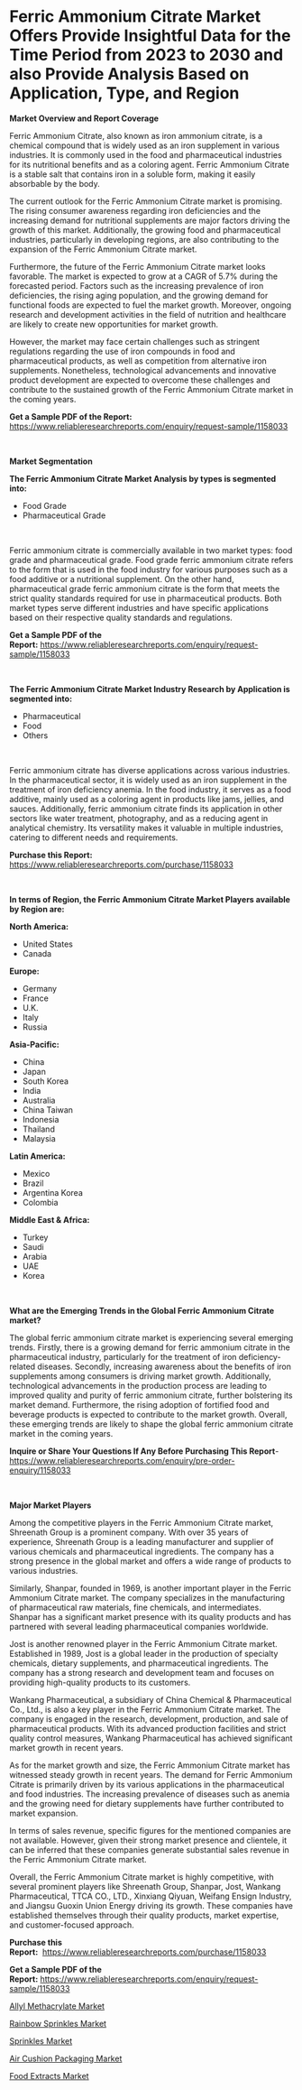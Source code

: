 <p><h1>Ferric Ammonium Citrate Market Offers Provide Insightful Data for the Time Period from 2023 to 2030 and also Provide Analysis Based on Application, Type, and Region</h1></p><p><strong>Market Overview and Report Coverage</strong></p>
<p><p>Ferric Ammonium Citrate, also known as iron ammonium citrate, is a chemical compound that is widely used as an iron supplement in various industries. It is commonly used in the food and pharmaceutical industries for its nutritional benefits and as a coloring agent. Ferric Ammonium Citrate is a stable salt that contains iron in a soluble form, making it easily absorbable by the body.</p><p>The current outlook for the Ferric Ammonium Citrate market is promising. The rising consumer awareness regarding iron deficiencies and the increasing demand for nutritional supplements are major factors driving the growth of this market. Additionally, the growing food and pharmaceutical industries, particularly in developing regions, are also contributing to the expansion of the Ferric Ammonium Citrate market.</p><p>Furthermore, the future of the Ferric Ammonium Citrate market looks favorable. The market is expected to grow at a CAGR of 5.7% during the forecasted period. Factors such as the increasing prevalence of iron deficiencies, the rising aging population, and the growing demand for functional foods are expected to fuel the market growth. Moreover, ongoing research and development activities in the field of nutrition and healthcare are likely to create new opportunities for market growth.</p><p>However, the market may face certain challenges such as stringent regulations regarding the use of iron compounds in food and pharmaceutical products, as well as competition from alternative iron supplements. Nonetheless, technological advancements and innovative product development are expected to overcome these challenges and contribute to the sustained growth of the Ferric Ammonium Citrate market in the coming years.</p></p>
<p><strong>Get a Sample PDF of the Report:</strong> <a href="https://www.reliableresearchreports.com/enquiry/request-sample/1158033">https://www.reliableresearchreports.com/enquiry/request-sample/1158033</a></p>
<p>&nbsp;</p>
<p><strong>Market Segmentation</strong></p>
<p><strong>The Ferric Ammonium Citrate Market Analysis by types is segmented into:</strong></p>
<p><ul><li>Food Grade</li><li>Pharmaceutical Grade</li></ul></p>
<p>&nbsp;</p>
<p><p>Ferric ammonium citrate is commercially available in two market types: food grade and pharmaceutical grade. Food grade ferric ammonium citrate refers to the form that is used in the food industry for various purposes such as a food additive or a nutritional supplement. On the other hand, pharmaceutical grade ferric ammonium citrate is the form that meets the strict quality standards required for use in pharmaceutical products. Both market types serve different industries and have specific applications based on their respective quality standards and regulations.</p></p>
<p><strong>Get a Sample PDF of the Report:</strong>&nbsp;<a href="https://www.reliableresearchreports.com/enquiry/request-sample/1158033">https://www.reliableresearchreports.com/enquiry/request-sample/1158033</a></p>
<p>&nbsp;</p>
<p><strong>The Ferric Ammonium Citrate Market Industry Research by Application is segmented into:</strong></p>
<p><ul><li>Pharmaceutical</li><li>Food</li><li>Others</li></ul></p>
<p>&nbsp;</p>
<p><p>Ferric ammonium citrate has diverse applications across various industries. In the pharmaceutical sector, it is widely used as an iron supplement in the treatment of iron deficiency anemia. In the food industry, it serves as a food additive, mainly used as a coloring agent in products like jams, jellies, and sauces. Additionally, ferric ammonium citrate finds its application in other sectors like water treatment, photography, and as a reducing agent in analytical chemistry. Its versatility makes it valuable in multiple industries, catering to different needs and requirements.</p></p>
<p><strong>Purchase this Report:</strong>&nbsp; <a href="https://www.reliableresearchreports.com/purchase/1158033">https://www.reliableresearchreports.com/purchase/1158033</a></p>
<p>&nbsp;</p>
<p><strong>In terms of Region, the Ferric Ammonium Citrate Market Players available by Region are:</strong></p>
<p>
    <p> <strong> North America: </strong>
        <ul>
            <li>United States</li>
            <li>Canada</li>
        </ul>
        </p> 
    <p> <strong> Europe: </strong>
        <ul>
            <li>Germany</li>
            <li>France</li>
            <li>U.K.</li>
            <li>Italy</li>
            <li>Russia</li>
        </ul>
        </p> 
    <p> <strong> Asia-Pacific: </strong>
        <ul>
            <li>China</li>
            <li>Japan</li>
            <li>South Korea</li>
            <li>India</li>
            <li>Australia</li>
            <li>China Taiwan</li>
            <li>Indonesia</li>
            <li>Thailand</li>
            <li>Malaysia</li>
        </ul>
        </p> 
    <p> <strong> Latin America: </strong>
        <ul>
            <li>Mexico</li>
            <li>Brazil</li>
            <li>Argentina Korea</li>
            <li>Colombia</li>
        </ul>
        </p> 
    <p> <strong> Middle East & Africa: </strong>
        <ul>
            <li>Turkey</li>
            <li>Saudi</li>
            <li>Arabia</li>
            <li>UAE</li>
            <li>Korea</li>
        </ul>
    </p>
    </p>
<p>&nbsp;</p>
<p><strong>What are the Emerging Trends in the Global Ferric Ammonium Citrate market?</strong></p>
<p><p>The global ferric ammonium citrate market is experiencing several emerging trends. Firstly, there is a growing demand for ferric ammonium citrate in the pharmaceutical industry, particularly for the treatment of iron deficiency-related diseases. Secondly, increasing awareness about the benefits of iron supplements among consumers is driving market growth. Additionally, technological advancements in the production process are leading to improved quality and purity of ferric ammonium citrate, further bolstering its market demand. Furthermore, the rising adoption of fortified food and beverage products is expected to contribute to the market growth. Overall, these emerging trends are likely to shape the global ferric ammonium citrate market in the coming years.</p></p>
<p><strong>Inquire or Share Your Questions If Any Before Purchasing This Report</strong>- <a href="https://www.reliableresearchreports.com/enquiry/pre-order-enquiry/1158033">https://www.reliableresearchreports.com/enquiry/pre-order-enquiry/1158033</a></p>
<p>&nbsp;</p>
<p><strong>Major Market Players</strong></p>
<p><p>Among the competitive players in the Ferric Ammonium Citrate market, Shreenath Group is a prominent company. With over 35 years of experience, Shreenath Group is a leading manufacturer and supplier of various chemicals and pharmaceutical ingredients. The company has a strong presence in the global market and offers a wide range of products to various industries.</p><p>Similarly, Shanpar, founded in 1969, is another important player in the Ferric Ammonium Citrate market. The company specializes in the manufacturing of pharmaceutical raw materials, fine chemicals, and intermediates. Shanpar has a significant market presence with its quality products and has partnered with several leading pharmaceutical companies worldwide.</p><p>Jost is another renowned player in the Ferric Ammonium Citrate market. Established in 1989, Jost is a global leader in the production of specialty chemicals, dietary supplements, and pharmaceutical ingredients. The company has a strong research and development team and focuses on providing high-quality products to its customers.</p><p>Wankang Pharmaceutical, a subsidiary of China Chemical & Pharmaceutical Co., Ltd., is also a key player in the Ferric Ammonium Citrate market. The company is engaged in the research, development, production, and sale of pharmaceutical products. With its advanced production facilities and strict quality control measures, Wankang Pharmaceutical has achieved significant market growth in recent years.</p><p>As for the market growth and size, the Ferric Ammonium Citrate market has witnessed steady growth in recent years. The demand for Ferric Ammonium Citrate is primarily driven by its various applications in the pharmaceutical and food industries. The increasing prevalence of diseases such as anemia and the growing need for dietary supplements have further contributed to market expansion.</p><p>In terms of sales revenue, specific figures for the mentioned companies are not available. However, given their strong market presence and clientele, it can be inferred that these companies generate substantial sales revenue in the Ferric Ammonium Citrate market.</p><p>Overall, the Ferric Ammonium Citrate market is highly competitive, with several prominent players like Shreenath Group, Shanpar, Jost, Wankang Pharmaceutical, TTCA CO., LTD., Xinxiang Qiyuan, Weifang Ensign Industry, and Jiangsu Guoxin Union Energy driving its growth. These companies have established themselves through their quality products, market expertise, and customer-focused approach.</p></p>
<p><strong>Purchase this Report:</strong>&nbsp;&nbsp;<a href="https://www.reliableresearchreports.com/purchase/1158033">https://www.reliableresearchreports.com/purchase/1158033</a></p>
<p></p>
<p><strong>Get a Sample PDF of the Report:</strong>&nbsp;<a href="https://www.reliableresearchreports.com/enquiry/request-sample/1158033">https://www.reliableresearchreports.com/enquiry/request-sample/1158033</a></p>
<p><p><a href="https://github.com/gshchiplitsov/Market-Research-Report-List-1/blob/main/allyl-methacrylate-market.md">Allyl Methacrylate Market</a></p><p><a href="https://medium.com/@yuvicharp23/rainbow-sprinkles-market-analysis-and-sze-forecasted-for-period-from-2023-to-2030-04e027fa1c15">Rainbow Sprinkles Market</a></p><p><a href="https://medium.com/@subhamgillrp23/sprinkles-market-report-reveals-the-latest-trends-and-growth-opportunities-of-this-market-a805668f37fd">Sprinkles Market</a></p><p><a href="https://github.com/rahu1503/Market-Research-Report-List-1/blob/main/air-cushion-packaging-market.md">Air Cushion Packaging Market</a></p><p><a href="https://medium.com/@kartik.reportprime/food-extracts-market-outlook-industry-overview-and-forecast-2023-to-2030-05a87cc0a2ba">Food Extracts Market</a></p></p>